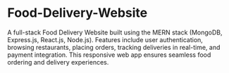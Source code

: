 # Food-Delivery-Website
A full-stack Food Delivery Website built using the MERN stack (MongoDB, Express.js, React.js, Node.js). Features include user authentication, browsing restaurants, placing orders, tracking deliveries in real-time, and payment integration. This responsive web app ensures seamless food ordering and delivery experiences.
